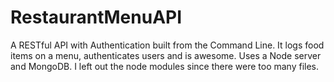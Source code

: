 # RestaurantMenuAPI
A RESTful API with Authentication built from the Command Line. It logs food items on a menu, authenticates users and is awesome. Uses a Node server and MongoDB. I left out the node modules since there were too many files. 
